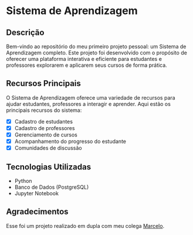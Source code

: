 # Sistema de Aprendizagem

## Descrição
Bem-vindo ao repositório do meu primeiro projeto pessoal: um Sistema de Aprendizagem completo. Este projeto foi desenvolvido com o propósito de oferecer uma plataforma interativa e eficiente para estudantes e professores explorarem e aplicarem seus cursos de forma prática.

## Recursos Principais
O Sistema de Aprendizagem oferece uma variedade de recursos para ajudar estudantes, professores a interagir e aprender. Aqui estão os principais recursos do sistema:

- [x] Cadastro de estudantes
- [x] Cadastro de professores
- [x] Gerenciamento de cursos
- [x] Acompanhamento do progresso do estudante
- [x] Comunidades de discussão

## Tecnologias Utilizadas
- Python
- Banco de Dados (PostgreSQL)
- Jupyter Notebook

## Agradecimentos
Esse foi um projeto realizado em dupla com meu colega [Marcelo](https://github.com/marcelobjr1). 

